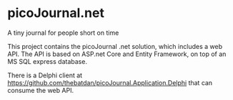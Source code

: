 # picoJournal.net
A tiny journal for people short on time

This project contains the picoJournal .net solution, which includes a web API. The API is based on ASP.net Core and Entity Framework, on top of an MS SQL express database.

There is a Delphi client at https://github.com/thebatdan/picoJournal.Application.Delphi that can consume the web API.
